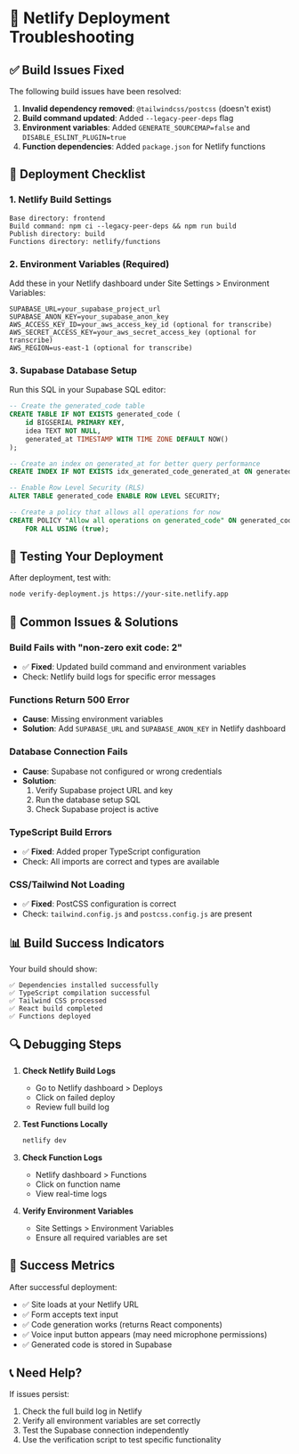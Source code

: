 # 🔧 Netlify Deployment Troubleshooting

## ✅ Build Issues Fixed

The following build issues have been resolved:

1. **Invalid dependency removed**: `@tailwindcss/postcss` (doesn't exist)
2. **Build command updated**: Added `--legacy-peer-deps` flag
3. **Environment variables**: Added `GENERATE_SOURCEMAP=false` and `DISABLE_ESLINT_PLUGIN=true`
4. **Function dependencies**: Added `package.json` for Netlify functions

## 🚀 Deployment Checklist

### 1. Netlify Build Settings
```
Base directory: frontend
Build command: npm ci --legacy-peer-deps && npm run build
Publish directory: build
Functions directory: netlify/functions
```

### 2. Environment Variables (Required)
Add these in your Netlify dashboard under Site Settings > Environment Variables:

```
SUPABASE_URL=your_supabase_project_url
SUPABASE_ANON_KEY=your_supabase_anon_key
AWS_ACCESS_KEY_ID=your_aws_access_key_id (optional for transcribe)
AWS_SECRET_ACCESS_KEY=your_aws_secret_access_key (optional for transcribe)
AWS_REGION=us-east-1 (optional for transcribe)
```

### 3. Supabase Database Setup
Run this SQL in your Supabase SQL editor:

```sql
-- Create the generated_code table
CREATE TABLE IF NOT EXISTS generated_code (
    id BIGSERIAL PRIMARY KEY,
    idea TEXT NOT NULL,
    generated_at TIMESTAMP WITH TIME ZONE DEFAULT NOW()
);

-- Create an index on generated_at for better query performance
CREATE INDEX IF NOT EXISTS idx_generated_code_generated_at ON generated_code(generated_at DESC);

-- Enable Row Level Security (RLS)
ALTER TABLE generated_code ENABLE ROW LEVEL SECURITY;

-- Create a policy that allows all operations for now
CREATE POLICY "Allow all operations on generated_code" ON generated_code
    FOR ALL USING (true);
```

## 🧪 Testing Your Deployment

After deployment, test with:

```bash
node verify-deployment.js https://your-site.netlify.app
```

## 🐛 Common Issues & Solutions

### Build Fails with "non-zero exit code: 2"
- ✅ **Fixed**: Updated build command and environment variables
- Check: Netlify build logs for specific error messages

### Functions Return 500 Error
- **Cause**: Missing environment variables
- **Solution**: Add `SUPABASE_URL` and `SUPABASE_ANON_KEY` in Netlify dashboard

### Database Connection Fails
- **Cause**: Supabase not configured or wrong credentials
- **Solution**: 
  1. Verify Supabase project URL and key
  2. Run the database setup SQL
  3. Check Supabase project is active

### TypeScript Build Errors
- ✅ **Fixed**: Added proper TypeScript configuration
- Check: All imports are correct and types are available

### CSS/Tailwind Not Loading
- ✅ **Fixed**: PostCSS configuration is correct
- Check: `tailwind.config.js` and `postcss.config.js` are present

## 📊 Build Success Indicators

Your build should show:
```
✅ Dependencies installed successfully
✅ TypeScript compilation successful
✅ Tailwind CSS processed
✅ React build completed
✅ Functions deployed
```

## 🔍 Debugging Steps

1. **Check Netlify Build Logs**
   - Go to Netlify dashboard > Deploys
   - Click on failed deploy
   - Review full build log

2. **Test Functions Locally**
   ```bash
   netlify dev
   ```

3. **Check Function Logs**
   - Netlify dashboard > Functions
   - Click on function name
   - View real-time logs

4. **Verify Environment Variables**
   - Site Settings > Environment Variables
   - Ensure all required variables are set

## 🎯 Success Metrics

After successful deployment:
- ✅ Site loads at your Netlify URL
- ✅ Form accepts text input
- ✅ Code generation works (returns React components)
- ✅ Voice input button appears (may need microphone permissions)
- ✅ Generated code is stored in Supabase

## 📞 Need Help?

If issues persist:
1. Check the full build log in Netlify
2. Verify all environment variables are set correctly
3. Test the Supabase connection independently
4. Use the verification script to test specific functionality